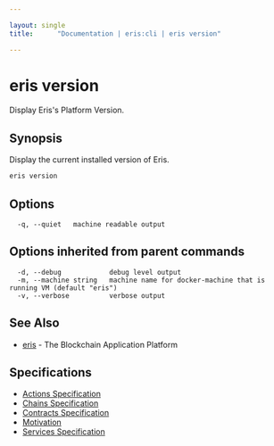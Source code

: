 ```yaml
---

layout: single
title:      "Documentation | eris:cli | eris version"

---
```


# eris version

Display Eris's Platform Version.

## Synopsis

Display the current installed version of Eris.

```bash
eris version
```

## Options

```
  -q, --quiet   machine readable output
```

## Options inherited from parent commands

```
  -d, --debug            debug level output
  -m, --machine string   machine name for docker-machine that is running VM (default "eris")
  -v, --verbose          verbose output
```

## See Also

* [eris](/docs/documentation/cli/0.11.3/eris/)	 - The Blockchain Application Platform

## Specifications

* [Actions Specification](/docs/documentation/cli/0.11.3/actions_specification/)
* [Chains Specification](/docs/documentation/cli/0.11.3/chains_specification/)
* [Contracts Specification](/docs/documentation/cli/0.11.3/contracts_specification/)
* [Motivation](/docs/documentation/cli/0.11.3/motivation/)
* [Services Specification](/docs/documentation/cli/0.11.3/services_specification/)


